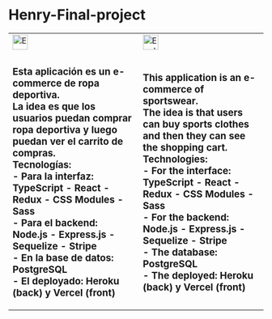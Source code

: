 # Henry-Final-project
<table>
<tr>
<td><img align="center"  alt="Español" src="https://hans-rafael.github.io/img/Spain.png" height="30" /><br></td><td><img align = "center" alt="English"  src="https://hans-rafael.github.io/img/uk.png" height="30" />
<br>
</td>
</tr>
<td>
<h3 align="left">
Esta aplicación es un e-commerce de ropa deportiva.<br>
 La idea es que los usuarios puedan comprar ropa deportiva
y luego puedan ver el carrito de compras.<br>
Tecnologías:<br>
- Para la interfaz: TypeScript - React - Redux - CSS Modules - Sass<br>
- Para el backend: Node.js - Express.js - Sequelize - Stripe<br>
- En la base de datos: PostgreSQL<br>
- El deployado: Heroku (back) y Vercel (front)<br>
</h3>
</td>
<td>
<h3 align = "left">
This application is an e-commerce of sportswear.<br>
 The idea is that users can buy sports clothes and then they can see the shopping cart.<br>
Technologies:<br>
- For the interface: TypeScript - React - Redux - CSS Modules - Sass<br>
- For the backend: Node.js - Express.js - Sequelize - Stripe<br>
- The database: PostgreSQL<br>
- The deployed: Heroku (back) y Vercel (front)<br>
</h3>
</td>
<tr>
</tr>
</table>

